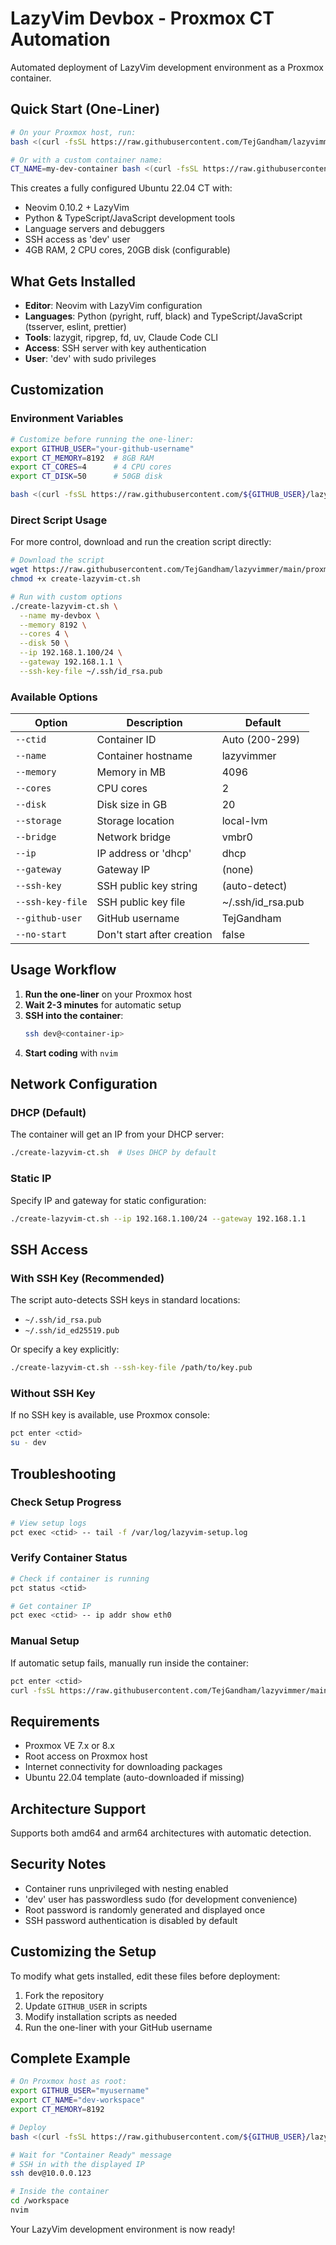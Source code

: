 # LazyVim Devbox - Proxmox CT Automation

Automated deployment of LazyVim development environment as a Proxmox container.

## Quick Start (One-Liner)

```bash
# On your Proxmox host, run:
bash <(curl -fsSL https://raw.githubusercontent.com/TejGandham/lazyvimmer/main/proxmox/deploy-ct.sh)

# Or with a custom container name:
CT_NAME=my-dev-container bash <(curl -fsSL https://raw.githubusercontent.com/TejGandham/lazyvimmer/main/proxmox/deploy-ct.sh)
```

This creates a fully configured Ubuntu 22.04 CT with:
- Neovim 0.10.2 + LazyVim
- Python & TypeScript/JavaScript development tools
- Language servers and debuggers
- SSH access as 'dev' user
- 4GB RAM, 2 CPU cores, 20GB disk (configurable)

## What Gets Installed

- **Editor**: Neovim with LazyVim configuration
- **Languages**: Python (pyright, ruff, black) and TypeScript/JavaScript (tsserver, eslint, prettier)
- **Tools**: lazygit, ripgrep, fd, uv, Claude Code CLI
- **Access**: SSH server with key authentication
- **User**: 'dev' with sudo privileges

## Customization

### Environment Variables

```bash
# Customize before running the one-liner:
export GITHUB_USER="your-github-username"
export CT_MEMORY=8192  # 8GB RAM
export CT_CORES=4      # 4 CPU cores
export CT_DISK=50      # 50GB disk

bash <(curl -fsSL https://raw.githubusercontent.com/${GITHUB_USER}/lazyvimmer/main/proxmox/deploy-ct.sh)
```

### Direct Script Usage

For more control, download and run the creation script directly:

```bash
# Download the script
wget https://raw.githubusercontent.com/TejGandham/lazyvimmer/main/proxmox/create-lazyvim-ct.sh
chmod +x create-lazyvim-ct.sh

# Run with custom options
./create-lazyvim-ct.sh \
  --name my-devbox \
  --memory 8192 \
  --cores 4 \
  --disk 50 \
  --ip 192.168.1.100/24 \
  --gateway 192.168.1.1 \
  --ssh-key-file ~/.ssh/id_rsa.pub
```

### Available Options

| Option | Description | Default |
|--------|-------------|---------|
| `--ctid` | Container ID | Auto (200-299) |
| `--name` | Container hostname | lazyvimmer |
| `--memory` | Memory in MB | 4096 |
| `--cores` | CPU cores | 2 |
| `--disk` | Disk size in GB | 20 |
| `--storage` | Storage location | local-lvm |
| `--bridge` | Network bridge | vmbr0 |
| `--ip` | IP address or 'dhcp' | dhcp |
| `--gateway` | Gateway IP | (none) |
| `--ssh-key` | SSH public key string | (auto-detect) |
| `--ssh-key-file` | SSH public key file | ~/.ssh/id_rsa.pub |
| `--github-user` | GitHub username | TejGandham |
| `--no-start` | Don't start after creation | false |

## Usage Workflow

1. **Run the one-liner** on your Proxmox host
2. **Wait 2-3 minutes** for automatic setup
3. **SSH into the container**:
   ```bash
   ssh dev@<container-ip>
   ```
4. **Start coding** with `nvim`

## Network Configuration

### DHCP (Default)
The container will get an IP from your DHCP server:
```bash
./create-lazyvim-ct.sh  # Uses DHCP by default
```

### Static IP
Specify IP and gateway for static configuration:
```bash
./create-lazyvim-ct.sh --ip 192.168.1.100/24 --gateway 192.168.1.1
```

## SSH Access

### With SSH Key (Recommended)
The script auto-detects SSH keys in standard locations:
- `~/.ssh/id_rsa.pub`
- `~/.ssh/id_ed25519.pub`

Or specify a key explicitly:
```bash
./create-lazyvim-ct.sh --ssh-key-file /path/to/key.pub
```

### Without SSH Key
If no SSH key is available, use Proxmox console:
```bash
pct enter <ctid>
su - dev
```

## Troubleshooting

### Check Setup Progress
```bash
# View setup logs
pct exec <ctid> -- tail -f /var/log/lazyvim-setup.log
```

### Verify Container Status
```bash
# Check if container is running
pct status <ctid>

# Get container IP
pct exec <ctid> -- ip addr show eth0
```

### Manual Setup
If automatic setup fails, manually run inside the container:
```bash
pct enter <ctid>
curl -fsSL https://raw.githubusercontent.com/TejGandham/lazyvimmer/main/setup.sh | bash
```

## Requirements

- Proxmox VE 7.x or 8.x
- Root access on Proxmox host
- Internet connectivity for downloading packages
- Ubuntu 22.04 template (auto-downloaded if missing)

## Architecture Support

Supports both amd64 and arm64 architectures with automatic detection.

## Security Notes

- Container runs unprivileged with nesting enabled
- 'dev' user has passwordless sudo (for development convenience)
- Root password is randomly generated and displayed once
- SSH password authentication is disabled by default

## Customizing the Setup

To modify what gets installed, edit these files before deployment:

1. Fork the repository
2. Update `GITHUB_USER` in scripts
3. Modify installation scripts as needed
4. Run the one-liner with your GitHub username

## Complete Example

```bash
# On Proxmox host as root:
export GITHUB_USER="myusername"
export CT_NAME="dev-workspace"
export CT_MEMORY=8192

# Deploy
bash <(curl -fsSL https://raw.githubusercontent.com/${GITHUB_USER}/lazyvimmer/main/proxmox/deploy-ct.sh)

# Wait for "Container Ready" message
# SSH in with the displayed IP
ssh dev@10.0.0.123

# Inside the container
cd /workspace
nvim
```

Your LazyVim development environment is now ready!